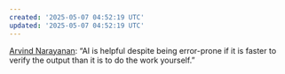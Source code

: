 ```yaml
---
created: '2025-05-07 04:52:19 UTC'
updated: '2025-05-07 04:52:19 UTC'
---
```


[Arvind Narayanan](https://x.com/random_walker/status/1919359709062033850): “AI is helpful despite being error-prone if it is faster to verify the output than it is to do the work yourself.”

